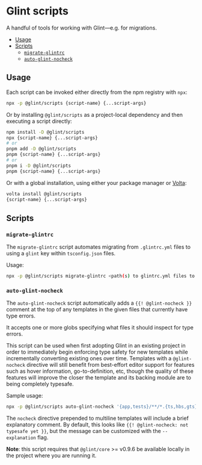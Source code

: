 # Glint scripts

A handful of tools for working with Glint—e.g. for migrations.

- [Usage](#usage)
- [Scripts](#scripts)
  - [`migrate-glintrc`](#migrate-glintrc)
  - [`auto-glint-nocheck`](#auto-glint-nocheck)

## Usage

Each script can be invoked either directly from the npm registry with `npx`:

```sh
npx -p @glint/scripts {script-name} {...script-args}
```

Or by installing `@glint/scripts` as a project-local dependency and then executing a script directly:

```sh
npm install -D @glint/scripts
npx {script-name} {...script-args}
# or
pnpm add -D @glint/scripts
pnpm {script-name} {...script-args}
# or
pnpm i -D @glint/scripts
pnpm {script-name} {...script-args}
```

Or with a global installation, using either your package manager or [Volta](https://volta.sh):

```sh
volta install @glint/scripts
{script-name} {...script-args}
```

## Scripts

### `migrate-glintrc`

The `migrate-glintrc` script automates migrating from `.glintrc.yml` files to using a `glint` key within `tsconfig.json` files.

Usage:

```sh
npx -p @glint/scripts migrate-glintrc <path(s) to glintrc.yml files to migrate>
```

### `auto-glint-nocheck`

The `auto-glint-nocheck` script automatically adds a `{{! @glint-nocheck }}` comment at the top of any templates in the given files that currently have type errors.

It accepts one or more globs specifying what files it should inspect for type errors.

This script can be used when first adopting Glint in an existing project in order to immediately begin enforcing type safety for new templates while incrementally converting existing ones over time. Templates with a `@glint-nocheck` directive will still benefit from best-effort editor support for features such as hover information, go-to-definition, etc, though the quality of these features will improve the closer the template and its backing module are to being completely typesafe.

Sample usage:

```sh
npx -p @glint/scripts auto-glint-nocheck '{app,tests}/**/*.{ts,hbs,gts}'
```

The `nocheck` directive prepended to multiline templates will include a brief explanatory comment. By default, this looks like `{{! @glint-nocheck: not typesafe yet }}`, but the message can be customized with the `--explanation` flag.

**Note**: this script requires that `@glint/core` >= v0.9.6 be available locally in the project where you are running it.
